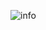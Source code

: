 ![info](http://github-profile-summary-cards.vercel.app/api/cards/profile-details?username=rice8y&theme=github)

<!--
![Top Langs](https://github-readme-stats.vercel.app/api/top-langs/?username=rice8y&langs_count=50&layout=compact&card_width=700)
-->

<!--
<a href="https://trackgit.com">
<img src="https://us-central1-trackgit-analytics.cloudfunctions.net/token/ping/m1wfzy8agd1s050nt97m" alt="trackgit-views" />
</a>
-->
